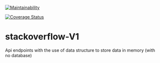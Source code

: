 [![Maintainability](https://api.codeclimate.com/v1/badges/417b95c91d52c4ed7201/maintainability)](https://codeclimate.com/github/mungaiDaniel/stackoverflow-V1/maintainability)

[![Coverage Status](https://coveralls.io/repos/github/mungaiDaniel/stackoverflow-V1/badge.svg)](https://coveralls.io/github/mungaiDaniel/stackoverflow-V1)

# stackoverflow-V1

Api endpoints with the use of data structure to store data in memory (with no database)
